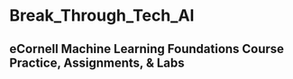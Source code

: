 # Break_Through_Tech_AI
## eCornell Machine Learning Foundations Course Practice, Assignments, & Labs
